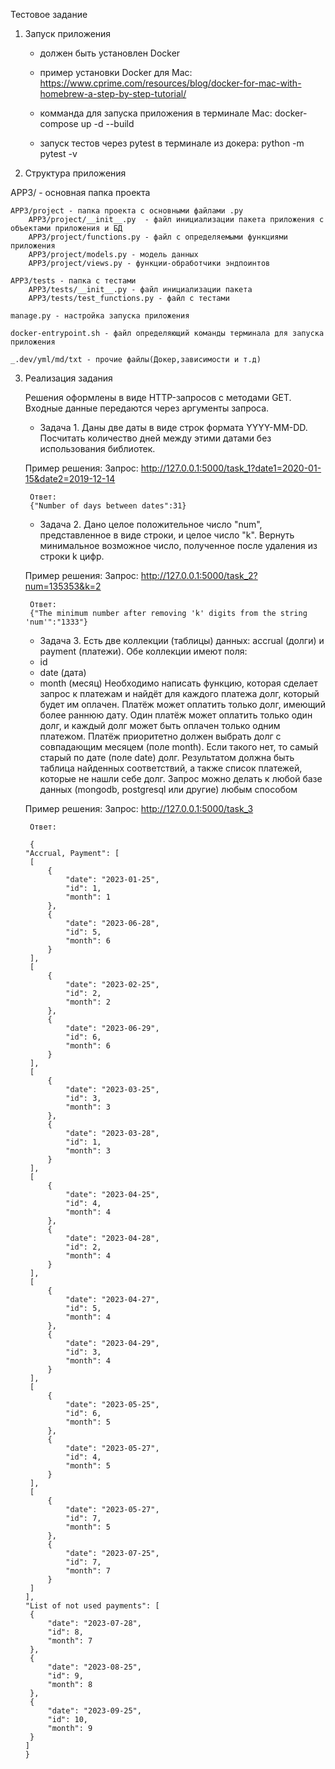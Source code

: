 Тестовое задание

1. Запуск приложения

    - должен быть установлен Docker

    - пример установки Docker для Mac:
        https://www.cprime.com/resources/blog/docker-for-mac-with-homebrew-a-step-by-step-tutorial/

    - комманда для запуска приложения в терминале Mac:
        docker-compose up -d --build

    - запуск тестов через pytest в терминале из докера:
        python -m pytest -v    


2. Структура приложения

APP3/ - основная папка проекта
    
    APP3/project - папка проекта с основными файлами .py
        APP3/project/__init__.py  - файл инициализации пакета приложения с объектами приложения и БД   
        APP3/project/functions.py - файл с определяемыми функциями приложения
        APP3/project/models.py - модель данных
        APP3/project/views.py - функции-обработчики эндпоинтов
    
    APP3/tests - папка с тестами
        APP3/tests/__init__.py - файл инициализации пакета
        APP3/tests/test_functions.py - файл с тестами
    
    manage.py - настройка запуска приложения

    docker-entrypoint.sh - файл определяющий команды терминала для запуска приложения

    _.dev/yml/md/txt - прочие файлы(Докер,зависимости и т.д)


3. Реализация задания

    Решения оформлены в виде HTTP-запросов с методами GET. Входные данные передаются через аргументы запроса.

   
    - Задача 1.
    Даны две даты в виде строк формата YYYY-MM-DD. Посчитать количество дней между
    этими датами без использования библиотек.

    Пример решения:
        Запрос:
        http://127.0.0.1:5000/task_1?date1=2020-01-15&date2=2019-12-14
        
        Ответ:
        {"Number of days between dates":31}

    
    - Задача 2.
    Дано целое положительное число "num", представленное в виде строки, и целое
    число "k". Вернуть минимальное возможное число, полученное после удаления из
    строки k цифр.

    Пример решения:
        Запрос:
        http://127.0.0.1:5000/task_2?num=135353&k=2
        
        Ответ:
        {"The minimum number after removing 'k' digits from the string 'num'":"1333"}


    - Задача 3.
    Есть две коллекции (таблицы) данных: accrual (долги) и payment (платежи). Обе
    коллекции имеют поля:
    * id
    * date (дата)
    * month (месяц)
    Необходимо написать функцию, которая сделает запрос к платежам и найдёт для
    каждого платежа долг, который будет им оплачен. Платёж может оплатить только
    долг, имеющий более раннюю дату. Один платёж может оплатить только один долг, и
    каждый долг может быть оплачен только одним платежом. Платёж приоритетно должен
    выбрать долг с совпадающим месяцем (поле month). Если такого нет, то самый
    старый по дате (поле date) долг.
    Результатом должна быть таблица найденных соответствий, а также список платежей,
    которые не нашли себе долг.
    Запрос можно делать к любой базе данных (mongodb, postgresql или другие) любым
    способом

    Пример решения:
        Запрос:
        http://127.0.0.1:5000/task_3
        
        Ответ:

        {
       "Accrual, Payment": [
        [
            {
                "date": "2023-01-25",
                "id": 1,
                "month": 1
            },
            {
                "date": "2023-06-28",
                "id": 5,
                "month": 6
            }
        ],
        [
            {
                "date": "2023-02-25",
                "id": 2,
                "month": 2
            },
            {
                "date": "2023-06-29",
                "id": 6,
                "month": 6
            }
        ],
        [
            {
                "date": "2023-03-25",
                "id": 3,
                "month": 3
            },
            {
                "date": "2023-03-28",
                "id": 1,
                "month": 3
            }
        ],
        [
            {
                "date": "2023-04-25",
                "id": 4,
                "month": 4
            },
            {
                "date": "2023-04-28",
                "id": 2,
                "month": 4
            }
        ],
        [
            {
                "date": "2023-04-27",
                "id": 5,
                "month": 4
            },
            {
                "date": "2023-04-29",
                "id": 3,
                "month": 4
            }
        ],
        [
            {
                "date": "2023-05-25",
                "id": 6,
                "month": 5
            },
            {
                "date": "2023-05-27",
                "id": 4,
                "month": 5
            }
        ],
        [
            {
                "date": "2023-05-27",
                "id": 7,
                "month": 5
            },
            {
                "date": "2023-07-25",
                "id": 7,
                "month": 7
            }
        ]
       ],
       "List of not used payments": [
        {
            "date": "2023-07-28",
            "id": 8,
            "month": 7
        },
        {
            "date": "2023-08-25",
            "id": 9,
            "month": 8
        },
        {
            "date": "2023-09-25",
            "id": 10,
            "month": 9
        }
       ]
       }
